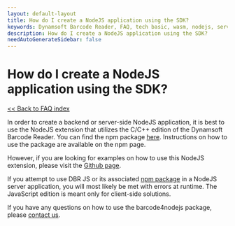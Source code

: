```yaml
---
layout: default-layout
title: How do I create a NodeJS application using the SDK?
keywords: Dynamsoft Barcode Reader, FAQ, tech basic, wasm, nodejs, server
description: How do I create a NodeJS application using the SDK?
needAutoGenerateSidebar: false
---
```


# How do I create a NodeJS application using the SDK?

[<< Back to FAQ index](index.md)

In order to create a backend or server-side NodeJS application, it is best to use the NodeJS extension that utilizes the C/C++ edition of the Dynamsoft Barcode Reader. You can find the npm package <a target="_blank" href="https://www.npmjs.com/package/barcode4nodejs" title="here">here</a>. Instructions on how to use the package are available on the npm page.

However, if you are looking for examples on how to use this NodeJS extension, please visit the <a target="_blank" href="https://github.com/yushulx/nodejs-barcode" title="Github page">Github page</a>.

If you attempt to use DBR JS or its associated <a target="_blank" href="https://www.npmjs.com/package/dynamsoft-javascript-barcode" title="npm package">npm package</a> in a NodeJS server application, you will most likely be met with errors at runtime. The JavaScript edition is meant only for client-side solutions.

If you have any questions on how to use the barcode4nodejs package, please <a target="_blank" href="https://www.dynamsoft.com/contact/" title="contact us">contact us</a>.